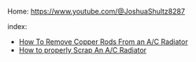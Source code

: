 Home: https://www.youtube.com/@JoshuaShultz8287

index:
- [How To Remove Copper Rods From an A/C Radiator](https://youtu.be/sHCDWvVVx3s)
- [How to properly Scrap An A/C Radiator](https://youtu.be/9PUKShbcp3A)
